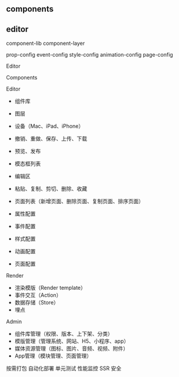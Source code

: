
## components

## editor
component-lib
component-layer

prop-config
event-config
style-config
animation-config
page-config

Editor


Components

Editor
- 组件库
- 图层

- 设备（Mac、iPad、iPhone）
- 撤销、重做、保存、上传、下载
- 预览、发布

- 模态框列表
- 编辑区
- 粘贴、复制、剪切、删除、收藏
- 页面列表（新增页面、删除页面、复制页面、排序页面）

- 属性配置
- 事件配置
- 样式配置
- 动画配置
- 页面配置

Render
- 渲染模版（Render template）
- 事件交互（Action）
- 数据存储（Store）
- 埋点

Admin
- 组件库管理（权限、版本、上下架、分类）
- 模版管理（管理系统、网站、H5、小程序、app）
- 媒体资源管理（图标、图片、音频、视频、附件）
- App管理（模块管理、页面管理）

按需打包
自动化部署
单元测试
性能监控
SSR
安全


